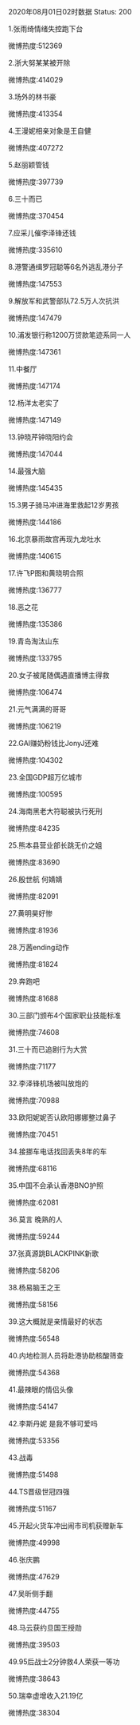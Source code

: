 2020年08月01日02时数据
Status: 200

1.张雨绮情绪失控跑下台

微博热度:512369

2.浙大努某某被开除

微博热度:414029

3.场外的林书豪

微博热度:413354

4.王漫妮相亲对象是王自健

微博热度:407272

5.赵丽颖管钱

微博热度:397739

6.三十而已

微博热度:370454

7.应采儿催李泽锋还钱

微博热度:335610

8.港警通缉罗冠聪等6名外逃乱港分子

微博热度:147553

9.解放军和武警部队72.5万人次抗洪

微博热度:147479

10.浦发银行称1200万贷款笔迹系同一人

微博热度:147361

11.中餐厅

微博热度:147174

12.杨洋太老实了

微博热度:147149

13.钟晓芹钟晓阳约会

微博热度:147044

14.最强大脑

微博热度:145435

15.3男子骑马冲进海里救起12岁男孩

微博热度:144186

16.北京暴雨故宫再现九龙吐水

微博热度:140615

17.许飞P图和黄晓明合照

微博热度:136777

18.恶之花

微博热度:135386

19.青岛淘汰山东

微博热度:133795

20.女子被尾随偶遇直播博主得救

微博热度:106474

21.元气满满的哥哥

微博热度:106219

22.GAI赚奶粉钱比JonyJ还难

微博热度:104302

23.全国GDP超万亿城市

微博热度:100595

24.海南黑老大符聪被执行死刑

微博热度:84235

25.熊本县营业部长跳无价之姐

微博热度:83690

26.殷世航 何婧婧

微博热度:82091

27.黄明昊好惨

微博热度:81936

28.万茜ending动作

微博热度:81824

29.奔跑吧

微博热度:81688

30.三部门颁布4个国家职业技能标准

微博热度:74608

31.三十而已追剧行为大赏

微博热度:71177

32.李泽锋机场被叫放炮的

微博热度:70988

33.欧阳妮妮否认欧阳娜娜整过鼻子

微博热度:70451

34.接挪车电话找回丢失8年的车

微博热度:68116

35.中国不会承认香港BNO护照

微博热度:62081

36.莫言 晚熟的人

微博热度:59244

37.张真源跳BLACKPINK新歌

微博热度:58206

38.杨易脑王之王

微博热度:58156

39.这大概就是亲情最好的状态

微博热度:56548

40.内地检测人员将赴港协助核酸筛查

微博热度:54368

41.最辣眼的情侣头像

微博热度:54147

42.李斯丹妮 是我不够可爱吗

微博热度:53356

43.战毒

微博热度:51498

44.TS晋级世冠四强

微博热度:51167

45.开起火货车冲出闹市司机获赠新车

微博热度:49998

46.张庆鹏

微博热度:47629

47.吴昕侧手翻

微博热度:44755

48.马云获约旦国王授勋

微博热度:39503

49.95后战士2分钟救4人荣获一等功

微博热度:38643

50.瑞幸虚增收入21.19亿

微博热度:38304

